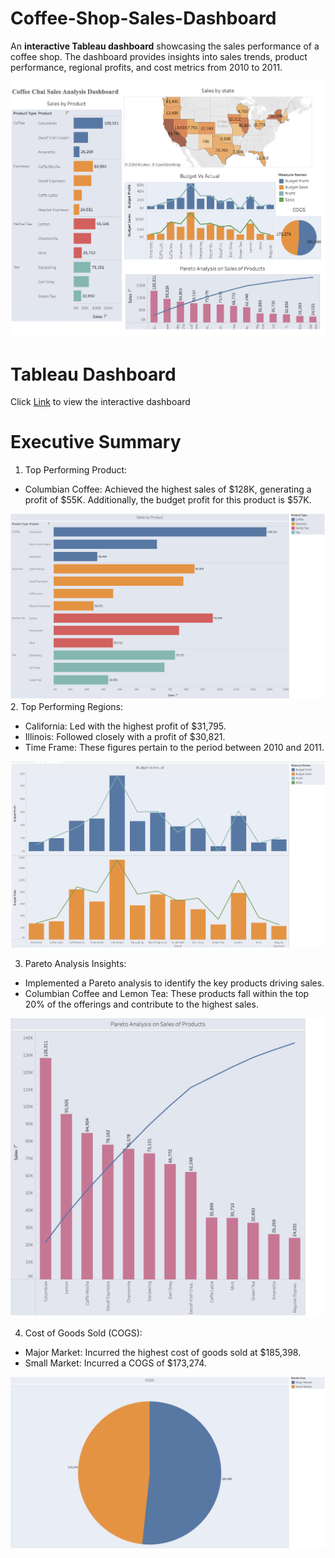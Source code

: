 
# Coffee-Shop-Sales-Dashboard
An **interactive Tableau dashboard** showcasing the sales performance of a coffee shop. The dashboard provides insights into sales trends, product performance, regional profits, and cost metrics from 2010 to 2011.
 

![Dashboard of sales information of a Coffee shop](Dashboard.png)

# Tableau Dashboard
Click [Link](https://us-east-1.online.tableau.com/#/site/skndula2f1659862fe/views/Cofeechai_tableau_CXOdashboard/SalesdashboardforCXO?:iid=4) to view the interactive dashboard

# Executive Summary
1. Top Performing Product:

* Columbian Coffee: Achieved the highest sales of $128K, generating a profit of $55K. Additionally, the budget profit for this product is $57K.

![Highly sold coffee](Sales_By_Product.png)
2. Top Performing Regions:

* California: Led with the highest profit of $31,795.
* Illinois: Followed closely with a profit of $30,821.
* Time Frame: These figures pertain to the period between 2010 and 2011.

![Budget Vs Actual Visualization](Budget_Vs_Actual.png)

3. Pareto Analysis Insights:

* Implemented a Pareto analysis to identify the key products driving sales.
* Columbian Coffee and Lemon Tea: These products fall within the top 20% of the offerings and contribute to the highest sales.

![Budget Vs Actual Visualization](Pareto_Analysis.png)

4. Cost of Goods Sold (COGS):

* Major Market: Incurred the highest cost of goods sold at $185,398.
* Small Market: Incurred a COGS of $173,274.

![Cost Of Goods Sold](COGS.png)

